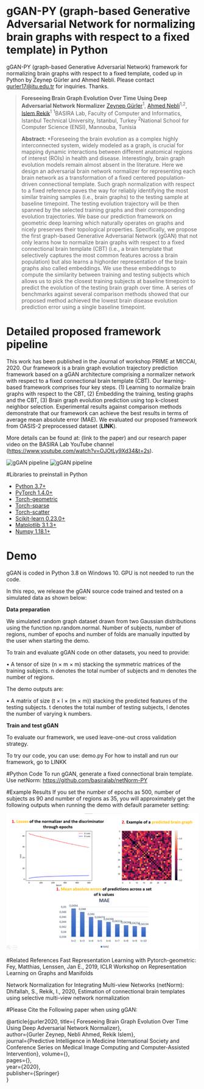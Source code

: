 # gGAN-PY (graph-based Generative Adversarial Network for normalizing brain graphs with respect to a fixed template) in Python
gGAN-PY (graph-based Generative Adversarial Network) framework for normalizing brain graphs with respect to a fixed template, coded up in Python
by Zeynep Gürler and Ahmed Nebli. Please contact gurler17@itu.edu.tr for inquiries. Thanks.
 
> **Foreseeing Brain Graph Evolution Over Time
Using Deep Adversarial Network Normalizer**
> [Zeynep Gürler](https://github.com/zeynepgurler)<sup>1</sup>, [Ahmed Nebli](https://github.com/ahmednebli)<sup>1,2</sup>, [Islem Rekik](https://basira-lab.com/)<sup>1</sup>
> <sup>1</sup>BASIRA Lab, Faculty of Computer and Informatics, Istanbul Technical University, Istanbul, Turkey
> <sup>2</sup>National School for Computer Science (ENSI), Mannouba, Tunisia
>
> **Abstract:** *Foreseeing the brain 
evolution as a complex highly interconnected system, widely modeled as a graph, 
is crucial for mapping dynamic interactions between different anatomical regions 
of interest (ROIs) in health and disease. Interestingly, brain graph evolution 
models remain almost absent in the literature. Here we design an adversarial brain 
network normalizer for representing each brain network as a transformation of a 
fixed centered population-driven connectional template. Such graph normalization 
with respect to a fixed reference paves the way for reliably identifying the most 
similar training samples (i.e., brain graphs) to the testing sample at baseline 
timepoint. The testing evolution trajectory will be then spanned by the selected 
training graphs and their corresponding evolution trajectories. We base our prediction
 framework on geometric deep learning which naturally operates on graphs and nicely preserves 
 their topological properties. Specifically, we propose the first graph-based 
 Generative Adversarial Network (gGAN) that not only learns how to normalize brain 
 graphs with respect to a fixed connectional brain template (CBT) (i.e., a brain 
 template that selectively captures the most common features across a brain population)
  but also learns a highorder representation of the brain graphs also called embeddings. We use these embeddings to compute the similarity between training and testing 
  subjects which allows us to pick the closest training subjects at baseline timepoint to predict the evolution of the testing brain graph over time. A series of benchmarks against several comparison methods showed that our proposed method achieved the 
lowest brain disease evolution prediction error using a single baseline timepoint.

 
# Detailed proposed framework pipeline
This work has been published in the Journal of workshop PRIME at MICCAI, 2020. Our framework is a brain graph evolution trajectory prediction framework based on a gGAN architecture comprising a normalizer network with respect to a fixed connectional brain template (CBT). Our learning-based framework comprises four key steps. (1) Learning to normalize brain graphs with respect to the CBT, (2) Embedding the training, testing graphs and the CBT, (3) Brain graph evolution prediction using top k-closest neighbor selection. Experimental results against comparison methods demonstrate that our framework can achieve the best results in terms of average mean absolute error (MAE). We evaluated our proposed framework from OASIS-2 preprocessed dataset (**LINK**). 

More details can be found at: (link to the paper) and our research paper video on the BASIRA Lab YouTube channel (https://www.youtube.com/watch?v=OJOtLy9Xd34&t=2s). 

![gGAN pipeline](A.png)
![gGAN pipeline](BC.png)

#Libraries to preinstall in Python
* [Python 3.7+](https://www.python.org/)
* [PyTorch 1.4.0+](http://pytorch.org/)
* [Torch-geometric](https://github.com/rusty1s/pytorch_geometric)
* [Torch-sparse](https://github.com/rusty1s/pytorch_sparse)
* [Torch-scatter](https://github.com/rusty1s/pytorch_scatter)
* [Scikit-learn 0.23.0+](https://scikit-learn.org/stable/)
* [Matplotlib 3.1.3+](https://matplotlib.org/)
* [Numpy 1.18.1+](https://numpy.org/)

# Demo

gGAN is coded in Python 3.8 on Windows 10. GPU is not needed to run the code.

In this repo, we release the gGAN source code trained and tested on a simulated data as shown below:

**Data preparation**

We simulated random graph dataset drawn from two Gaussian distributions using the function np.random.normal. 
Number of subjects, number of regions, number of epochs and number of folds are manually 
inputted by the user when starting the demo.

To train and evaluate gGAN code on other datasets, you need to provide:

• A tensor of size (n × m × m) stacking the symmetric matrices of the training subjects.
 n denotes the total number of subjects and m denotes the number of regions.<br/>

The demo outputs are:

• A matrix of size (t × l × (m × m)) stacking the predicted features of the testing subjects.
t denotes the total number of testing subjects, l denotes the number of varying k numbers.

**Train and test gGAN**

To evaluate our framework, we used leave-one-out cross validation strategy.

To try our code, you can use: demo.py
For how to install and run our framework, go to LINKK

#Python Code
To run gGAN, generate a fixed connectional brain template. Use netNorm: https://github.com/basiralab/netNorm-PY

#Example Results
If you set the number of epochs as 500, number of subjects as 90 and number of regions as 35, you will approximately get the following outputs when running the demo with default parameter setting:

![gGAN pipeline](examples.png)

#Related References
Fast Representation Learning with Pytorch-geometric: Fey, Matthias, Lenssen, Jan E., 2019, ICLR Workshop on  Representation Learning on Graphs and Manifolds

Network Normalization for Integrating Multi-view Networks (netNorm): Dhifallah, S., Rekik, I., 2020, Estimation of connectional brain templates using selective multi-view network normalization

#Please Cite the Following paper when using gGAN:

@article{gurler2020, title={ Foreseeing Brain Graph Evolution Over Time
Using Deep Adversarial Network Normalizer}, <br/>
author={Gurler Zeynep, Nebli Ahmed, Rekik Islem}, <br/>
journal={Predictive Intelligence in Medicine International Society and Conference Series on Medical Image Computing and Computer-Assisted Intervention},
volume={}, <br/>
pages={}, <br/>
year={2020}, <br/>
publisher={Springer} <br/>
}<br/>






